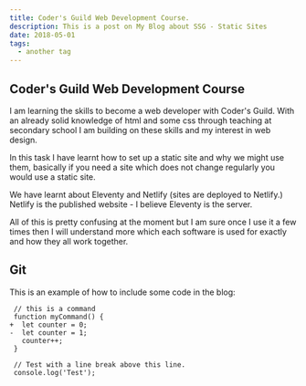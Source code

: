 ```yaml
---
title: Coder's Guild Web Development Course.
description: This is a post on My Blog about SSG - Static Sites
date: 2018-05-01
tags:
  - another tag
---
```


## Coder's Guild Web Development Course

I am learning the skills to become a web developer with Coder's Guild.
With an already solid knowledge of html and some css through teaching at secondary school I am building on these skills and my interest in web design.

In this task I have learnt how to set up a static site and why we might use them, basically if you need a site which does not change regularly you would use a static site.

We have learnt about Eleventy and Netlify (sites are deployed to Netlify.)
Netlify is the published website - I believe Eleventy is the server.

All of this is pretty confusing at the moment but I am sure once I use it a few times then I will understand more which each software is used for exactly and how they all work together.

## Git


This is an example of how to include some code in the blog:

```diff-js
 // this is a command
 function myCommand() {
+  let counter = 0;
-  let counter = 1;
   counter++;
 }

 // Test with a line break above this line.
 console.log('Test');
```

